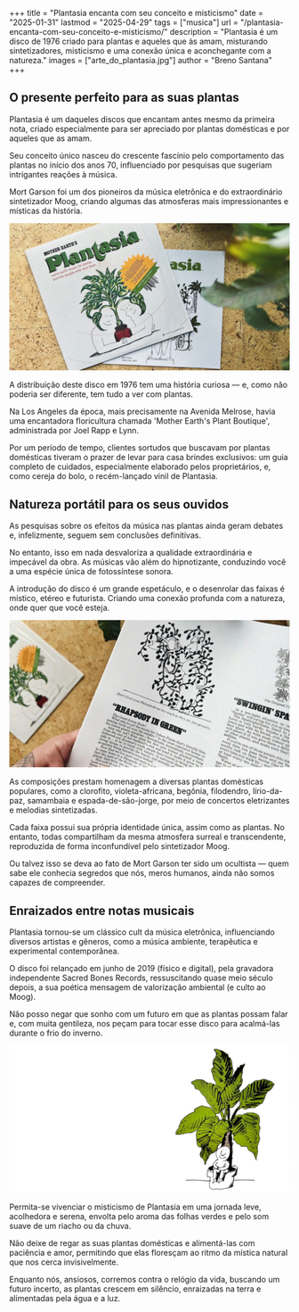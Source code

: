 +++
title = "Plantasia encanta com seu conceito e misticismo"
date = "2025-01-31"
lastmod = "2025-04-29"
tags = ["musica"]
url = "/plantasia-encanta-com-seu-conceito-e-misticismo/"
description = "Plantasia é um disco de 1976 criado para plantas e aqueles que às amam, misturando sintetizadores, misticismo e uma conexão única e aconchegante com a natureza."
images = ["arte_do_plantasia.jpg"]
author = "Breno Santana"
+++

## O presente perfeito para as suas plantas

Plantasia é um daqueles discos que encantam antes mesmo da primeira nota, criado especialmente para ser apreciado por plantas domésticas e por aqueles que as amam.

Seu conceito único nasceu do crescente fascínio pelo comportamento das plantas no início dos anos 70, influenciado por pesquisas que sugeriam intrigantes reações à música.

Mort Garson foi um dos pioneiros da música eletrônica e do extraordinário sintetizador Moog, criando algumas das atmosferas mais impressionantes e místicas da história.

![Dois discos em vinil de "Plantasia" com ilustração de planta e figuras abraçando-a. Texto "Mother Earth's", fundo de cortiça, sensação acolhedora.](vinil_do_plantasia.jpg "Reprodução: Drift Records")

A distribuição deste disco em 1976 tem uma história curiosa — e, como não poderia ser diferente, tem tudo a ver com plantas.

Na Los Angeles da época, mais precisamente na Avenida Melrose, havia uma encantadora floricultura chamada 'Mother Earth's Plant Boutique', administrada por Joel Rapp e Lynn.

Por um período de tempo, clientes sortudos que buscavam por plantas domésticas tiveram o prazer de levar para casa brindes exclusivos: um guia completo de cuidados, especialmente elaborado pelos proprietários, e, como cereja do bolo, o recém-lançado vinil de Plantasia.

## Natureza portátil para os seus ouvidos

As pesquisas sobre os efeitos da música nas plantas ainda geram debates e, infelizmente, seguem sem conclusões definitivas.

No entanto, isso em nada desvaloriza a qualidade extraordinária e impecável da obra. As músicas vão além do hipnotizante, conduzindo você a uma espécie única de fotossíntese sonora.

A introdução do disco é um grande espetáculo, e o desenrolar das faixas é místico, etéreo e futurista. Criando uma conexão profunda com a natureza, onde quer que você esteja.

![Guia completo de cuidados da Mother Earth's Plant Boutique: página de revista sobre plantas, com ilustração de filodendro e texto "Rhapsody in Green". Fundo de madeira clara. Emotivo e informativo.](encarte_do_plantasia.jpg "Reprodução: Drift Records")

As composições prestam homenagem a diversas plantas domésticas populares, como a clorofito, violeta-africana, begônia, filodendro, lírio-da-paz, samambaia e espada-de-são-jorge, por meio de concertos eletrizantes e melodias sintetizadas.

Cada faixa possui sua própria identidade única, assim como as plantas. No entanto, todas compartilham da mesma atmosfera surreal e transcendente, reproduzida de forma inconfundível pelo sintetizador Moog.

Ou talvez isso se deva ao fato de Mort Garson ter sido um ocultista — quem sabe ele conhecia segredos que nós, meros humanos, ainda não somos capazes de compreender.

## Enraizados entre notas musicais

Plantasia tornou-se um clássico cult da música eletrônica, influenciando diversos artistas e gêneros, como a música ambiente, terapêutica e experimental contemporânea.

O disco foi relançado em junho de 2019 (físico e digital), pela gravadora independente Sacred Bones Records, ressuscitando quase meio século depois, a sua poética mensagem de valorização ambiental (e culto ao Moog).

Não posso negar que sonho com um futuro em que as plantas possam falar e, com muita gentileza, nos peçam para tocar esse disco para acalmá-las durante o frio do inverno.

![Ilustração do álbum Plantasia do Mort Garson: desenho de uma planta grande com folhas verdes e uma figura sorridente sentada no vaso. Fundo branco, transmitindo tranquilidade.](arte_do_plantasia.jpg "Reprodução: Marvin Rubin")

Permita-se vivenciar o misticismo de Plantasia em uma jornada leve, acolhedora e serena, envolta pelo aroma das folhas verdes e pelo som suave de um riacho ou da chuva.

Não deixe de regar as suas plantas domésticas e alimentá-las com paciência e amor, permitindo que elas floresçam ao ritmo da mística natural que nos cerca invisivelmente.

Enquanto nós, ansiosos, corremos contra o relógio da vida, buscando um futuro incerto, as plantas crescem em silêncio, enraizadas na terra e alimentadas pela água e a luz.